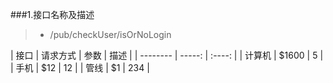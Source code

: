 ###1.接口名称及描述
>* /pub/checkUser/isOrNoLogin

| 接口        | 请求方式   |  参数  | 描述 |
| --------   | -----:  | :----:  |
| 计算机     | \$1600 |   5     |
| 手机        |   \$12   |   12   |
| 管线        |    \$1    |  234  |




